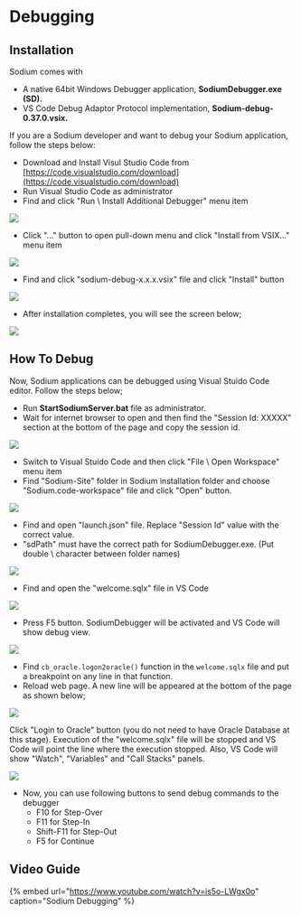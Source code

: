 # Debugging

## Installation

Sodium comes with

* A native 64bit Windows Debugger application, **SodiumDebugger.exe \(SD\).**
* VS Code Debug Adaptor Protocol implementation, **Sodium-debug-0.37.0.vsix.**

 If you are a Sodium developer and want to debug your Sodium application, follow the steps below:

* Download and Install Visul Studio Code from [https://code.visualstudio.com/download](https://code.visualstudio.com/download)
* Run Visual Studio Code as administrator
* Find and click "Run \ Install Additional Debugger" menu item

![](../.gitbook/assets/step-1.png)

* Click "..." button to open pull-down menu and click "Install from VSIX..." menu item

![](../.gitbook/assets/step-2.png)

* Find and click "sodium-debug-x.x.x.vsix" file and click "Install" button

![](../.gitbook/assets/step-3.png)

* After installation completes, you will see the screen below;

![](../.gitbook/assets/step-4.png)

## How To Debug

Now, Sodium applications can be debugged using Visual Stuido Code editor. Follow the steps below;

* Run **StartSodiumServer.bat** file as administrator.
* Wait for internet browser to open and then find the "Session Id: XXXXX" section at the bottom of the page and copy the session id.

![](../.gitbook/assets/step-5.png)

* Switch to Visual Stuido Code and then click "File \ Open Workspace" menu item
* Find "Sodium-Site" folder in Sodium installation folder and choose "Sodium.code-workspace" file and click "Open" button.

![](../.gitbook/assets/step-6.png)

* Find and open "launch.json" file. Replace "Session Id" value with the correct value.
* "sdPath" must have the correct path for SodiumDebugger.exe. \(Put double \ character between folder names\)

![](../.gitbook/assets/image.png)

* Find and open the "welcome.sqlx" file in VS Code

![](../.gitbook/assets/step-7.png)

* Press F5 button. SodiumDebugger will be activated and VS Code will show debug view. 

![](../.gitbook/assets/step-9.png)

* Find `cb_oracle.logon2oracle()` function in the `welcome.sqlx` file and put a breakpoint on any line in that function.
* Reload web page. A new line will be appeared at the bottom of the page as shown below;

![](../.gitbook/assets/step-10.png)

Click "Login to Oracle" button \(you do not need to have Oracle Database at this stage\). Execution of the "welcome.sqlx" file will be stopped and VS Code will point the line where the execution stopped. Also, VS Code will show "Watch", "Variables" and "Call Stacks" panels.

![](../.gitbook/assets/step-11.png)

* Now, you can use following buttons to send debug commands to the debugger
  * F10 for Step-Over
  * F11 for Step-In
  * Shift-F11 for Step-Out
  * F5 for Continue

## Video Guide

{% embed url="https://www.youtube.com/watch?v=is5o-LWgx0o" caption="Sodium Debugging" %}





